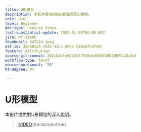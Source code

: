 ```yaml
---
title: U形模型
description: 本影片提供對U形模型的深入說明。
role: User
level: Beginner
doc-type: Feature Video
last-substantial-update: 2023-01-06T00:00:00Z
jira: KT-11696
thumbnail: 347214.jpeg
exl-id: 350a82a6-c931-42cc-a99c-515edfc4748c
feature: Attribution
source-git-commit: 262cb13fa02b32f7918ebd569720b80078c2b28d
workflow-type: tm+mt
source-wordcount: '26'
ht-degree: 0%

---
```


# U形模型

本影片提供對U形模型的深入說明。

>[!VIDEO](https://video.tv.adobe.com/v/3432086/?learn=on&captions=chi_hant){transcript=true}
